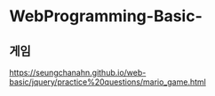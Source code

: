 # WebProgramming-Basic-

## 게임
https://seungchanahn.github.io/web-basic/jquery/practice%20questions/mario_game.html